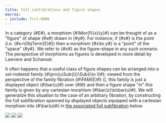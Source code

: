 ```yaml
---
title: full subfibrations and figure shapes
macros:
- include: frct-0006
---
```


In a category {#E#}, a morphism {#\Mor{f}{x}{y}#} can be thought of as a "figure" of shape {#x#} drawn in {#y#}. For instance, if {#x#} is the point (i.e. {#x=\ObjTerm{E}#}) then a morphism {#x\to y#} is a "point" of the "space" {#y#}. We refer to {#x#} as the figure-shape in any such scenario. The perspective of morphisms as figures is developed in more detail by Lawvere and Schanuel.

It often happens that a useful class of figure shapes can be arranged into a *set*-indexed family {#\prn{u\Sub{i}}\Sub{i\in I}#}; viewed from the perspective of the family fibration {#\FAM{E}#} ([](frct-0006)), this family is just a displayed object {#\bar{u}#} over {#I#} and then a figure shape "in" this family is given by any cartesian morphism {#\bar{z}\to\bar{u}#}. We will generalize this situation to the case of an arbitrary fibration, by constructing the full subfibration spanned by displayed objects equipped with a cartesian morphism into {#\bar{u}#} in [the associated full subfibration](frct-0010) below.

![](frct-0010)
![](frct-002K)
![](frct-002I)
